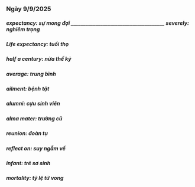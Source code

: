 ### Ngày 9/9/2025
##### expectancy: sự mong đợi ______________________________________ severely: nghiêm trọng
##### Life expectancy: tuổi thọ
##### half a century: nửa thế kỷ
##### average: trung bình
##### ailment: bệnh tật
##### alumni: cựu sinh viên
##### alma mater: trường cũ
##### reunion: đoàn tụ
##### reflect on: suy ngẫm về
##### infant: trẻ sơ sinh
##### mortality: tỷ lệ tử vong
